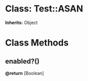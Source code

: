 # Class: Test::ASAN
**Inherits:** Object
    



# Class Methods
## enabled?() [](#method-c-enabled?)
**@return** [Boolean] 


